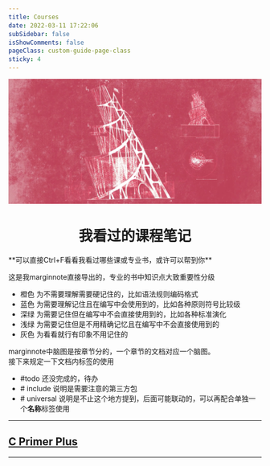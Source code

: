 ```yaml
---
title: Courses
date: 2022-03-11 17:22:06
subSidebar: false
isShowComments: false
pageClass: custom-guide-page-class
sticky: 4
---
```


![](./static/tower.png)
<div align="center"><h1><strong>我看过的课程笔记</strong></h1></div>  
**可以直接Ctrl+F看看我看过哪些课或专业书，或许可以帮到你**

这是我marginnote直接导出的，专业的书中知识点大致重要性分级
- 橙色 为不需要理解需要硬记住的，比如语法规则编码格式
- 蓝色 为需要理解记住且在编写中会使用到的，比如各种原则符号比较级
- 深绿 为需要记住但在编写中不会直接使用到的，比如各种标准演化
- 浅绿 为需要记住但是不用精确记忆且在编写中不会直接使用到的
- 灰色 为看看就行有印象不用记住的  

marginnote中脑图是按章节分的，一个章节的文档对应一个脑图。  
接下来规定一下文档内标签的使用  
- \#todo 还没完成的，待办
- \# include 说明是需要注意的第三方包
- \# universal 说明是不止这个地方提到，后面可能联动的，可以再配合单独一个**名称**标签使用



-------
## [C Primer Plus](/courses/c-primer-plus/di-yi-zhang-chu-shi-cyu-yan.html)
<CourseDisplayCard id="C Primer Plus"></CourseDisplayCard>

----------


